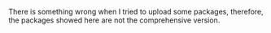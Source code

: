 There is something wrong when I tried to upload some packages, therefore, the packages showed here are not the comprehensive version.
